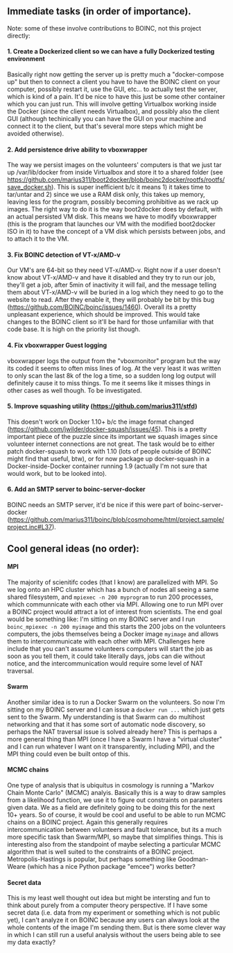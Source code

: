 ## Immediate tasks (in order of importance). 
Note: some of these involve contributions to BOINC, not this project directly:

#### 1. Create a Dockerized client so we can have a fully Dockerized testing environment

Basically right now getting the server up is pretty much a "docker-compose up" but then to connect a client you have to have the BOINC client on your computer, possibly restart it, use the GUI, etc... to actually test the server, which is kind of a pain. It'd be nice to have this just be some other container which you can just run. This will involve getting Virtualbox working inside the Docker (since the client needs Virtualbox), and possibly also the client GUI (although techinically you can have the GUI on your machine and connect it to the client, but that's several more steps which might be avoided otherwise).

#### 2. Add persistence drive ability to vboxwrapper

The way we persist images on the volunteers' computers is that we just tar up /var/lib/docker from inside Virtualbox and store it to a shared folder (see https://github.com/marius311/boot2docker/blob/boinc2docker/rootfs/rootfs/save_docker.sh). This is super inefficient b/c it means 1) it takes time to tar/untar and 2) since we use a RAM disk only, this takes up memory, leaving less for the program, possibly becoming prohibitive as we rack up images. The right way to do it is the way boot2docker does by default, with an actual persisted VM disk. This means we have to modify vboxwrapper (this is the program that launches our VM with the modified boot2docker ISO in it) to have the concept of a VM disk which persists between jobs, and to attach it to the VM. 

#### 3. Fix BOINC detection of VT-x/AMD-v

Our VM's are 64-bit so they need VT-x/AMD-v. Right now if a user doesn't know about VT-x/AMD-v and have it disabled and they try to run our job, they'll get a job, after 5min of inactivity it will fail, and the message telling them about VT-x/AMD-v will be buried in a log which they need to go to the website to read. After they enable it, they will probably be bit by this bug (https://github.com/BOINC/boinc/issues/1460). Overall its a pretty unpleasant experience, which should be improved. This would take changes to the BOINC client so it'll be hard for those unfamiliar with that code base. It is high on the priority list though. 

#### 4. Fix vboxwrapper Guest logging

vboxwrapper logs the output from the "vboxmonitor" program but the way its coded it seems to often miss lines of log. At the very least it was written to only scan the last 8k of the log a time, so a sudden long log output will definitely cause it to miss things. To me it seems like it misses things in other cases as well though. To be investigated. 

#### 5. Improve squashing utility (https://github.com/marius311/stfd)

This doesn't work on Docker 1.10+ b/c the image format changed (https://github.com/jwilder/docker-squash/issues/45). This is a pretty important piece of the puzzle since its important we squash images since volunteer internet connections are not great. The task would be to either patch docker-squash to work with 1.10 (lots of people outside of BOINC might find that useful, btw), or for now package up docker-squash in a Docker-inside-Docker container running 1.9 (actually I'm not sure that would work, but to be looked into). 

#### 6. Add an SMTP server to boinc-server-docker 

BOINC needs an SMTP server, it'd be nice if this were part of boinc-server-docker (https://github.com/marius311/boinc/blob/cosmohome/html/project.sample/project.inc#L37). 



## Cool general ideas (no order):

#### MPI
    
The majority of scienitifc codes (that I know) are parallelized with MPI. So we log onto an HPC cluster which has a bunch of nodes all seeing a same shared filesystem, and `mpiexec -n 200 myprogram` to run 200 processes, which communnicate with each other via MPI. Allowing one to run MPI over a BOINC project would attract a lot of interest from scientists. The end goal would be something like: I'm sitting on my BOINC server and I run `boinc_mpiexec -n 200 myimage` and this starts the 200 jobs on the volunteers computers, the jobs themselves being a Docker image `myimage` and allows them to intercommunicate with each other with MPI. Challenges here include that you can't assume volunteers computers will start the job as soon as you tell them, it could take literally days, jobs can die without notice, and the intercommunication would require some level of NAT traversal. 

#### Swarm

Another similar idea is to run a Docker Swarm on the volunteers. So now I'm sitting on my BOINC server and I can issue a `docker run ...` which just gets sent to the Swarm. My understanding is that Swarm can do multihost networking and that it has some sort of automatic node discovery, so perhaps the NAT traversal issue is solved already here? This is perhaps a more general thing than MPI (once I have a Swarm I have a "virtual cluster" and I can run whatever I want on it transparently, including MPI), and the MPI thing could even be built ontop of this. 


#### MCMC chains

One type of analysis that is ubiquitus in cosmology is running a "Markov Chain Monte Carlo" (MCMC) analyis. Basically this is a way to draw samples from a likelihood function, we use it to figure out constraints on parameters given data. We as a field are definitely going to be doing this for the next 10+ years. So of course, it would be cool and useful to be able to run MCMC chains on a BOINC project. Again this generally requires intercommunication between volunteers and fault tolerance, but its a much more specific task than Swarm/MPI, so maybe that simplifies things. This is interesting also from the standpoint of maybe selecting a particular MCMC algorithm that is well suited to the constraints of a BOINC project. Metropolis-Hastings is popular, but perhaps something like Goodman-Weare (which has a nice Python package "emcee") works better?

#### Secret data

This is my least well thought out idea but might be intersting and fun to think about purely from a computer theory perspective. If I have some secret data (i.e. data from my experiment or something which is not public yet), I can't analyze it on BOINC because any users can always look at the whole contents of the image I'm sending them. But is there some clever way in which I can still run a useful analysis without the users being able to see my data exactly? 
